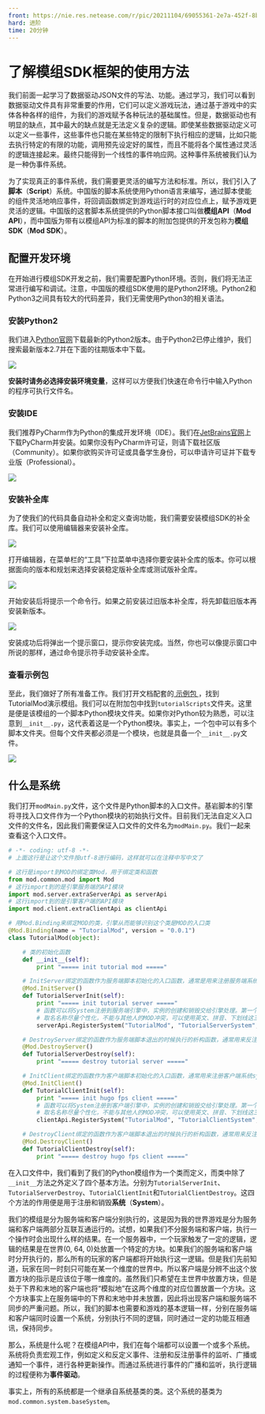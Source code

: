```yaml
---
front: https://nie.res.netease.com/r/pic/20211104/69055361-2e7a-452f-8b1a-f23e1262a03a.jpg
hard: 进阶
time: 20分钟
---
```


# 了解模组SDK框架的使用方法

我们前面一起学习了数据驱动JSON文件的写法、功能。通过学习，我们可以看到数据驱动文件具有非常重要的作用，它们可以定义游戏玩法，通过基于游戏中的实体各种各样的组件，为我们的游戏赋予各种玩法的基础属性。但是，数据驱动也有明显的缺点，其中最大的缺点就是无法定义复杂的逻辑。即使某些数据驱动定义可以定义一些事件，这些事件也只能在某些特定的限制下执行相应的逻辑，比如只能去执行特定的有限的功能，调用预先设定好的属性，而且不能将各个属性通过灵活的逻辑连接起来。最终只能得到一个线性的事件响应网。这种事件系统被我们认为是一种伪事件系统。

为了实现真正的事件系统，我们需要更灵活的编写方法和标准。所以，我们引入了**脚本**（**Script**）系统。中国版的脚本系统使用Python语言来编写，通过脚本使能的组件灵活地响应事件，将回调函数绑定到游戏运行时的对应位点上，赋予游戏更灵活的逻辑。中国版的这套脚本系统提供的Python脚本接口叫做**模组API**（**Mod API**），而中国版为带有以模组API为标准的脚本的附加包提供的开发包称为**模组SDK**（**Mod SDK**）。

## 配置开发环境

在开始进行模组SDK开发之前，我们需要配置Python环境。否则，我们将无法正常进行编写和调试。注意，中国版的模组SDK使用的是Python2环境。Python2和Python3之间具有较大的代码差异，我们无需使用Python3的相关语法。

### 安装Python2

我们进入[Python官网](https://www.python.org/downloads/)下载最新的Python2版本。由于Python2已停止维护，我们搜索最新版本2.7并在下面的往期版本中下载。

![](./images/11.1_download_python.png)

**安装时请务必选择安装环境变量**，这样可以方便我们快速在命令行中输入Python的程序可执行文件名。

### 安装IDE

我们推荐PyCharm作为Python的集成开发环境（IDE）。我们在[JetBrains官网](https://www.jetbrains.com/pycharm/download/)上下载PyCharm并安装。如果你没有PyCharm许可证，则请下载社区版（Community）。如果你欲购买许可证或具备学生身份，可以申请许可证并下载专业版（Professional）。

![](./images/11.1_install_pycharm.png)

### 安装补全库

为了使我们的代码具备自动补全和定义查询功能，我们需要安装模组SDK的补全库。我们可以使用编辑器来安装补全库。

![](./images/11.1_install_lib.png)

打开编辑器，在菜单栏的“工具”下拉菜单中选择你要安装补全库的版本。你可以根据面向的版本和规划来选择安装稳定版补全库或测试版补全库。

![](./images/11.1_cmd_line.png)

开始安装后将提示一个命令行。如果之前安装过旧版本补全库，将先卸载旧版本再安装新版本。

![](./images/11.1_install_successfully.png)

安装成功后将弹出一个提示窗口，提示你安装完成。当然，你也可以像提示窗口中所说的那样，通过命令提示符手动安装补全库。

### 查看示例包

至此，我们做好了所有准备工作。我们打开文档配套的<a href="../../../mcguide/20-玩法开发/13-模组SDK编程/60-Demo示例.html" rel="noopenner"> 示例包 </a>，找到TutorialMod演示模组。我们可以在附加包中找到`tutorialScripts`文件夹。这里是便是该模组的一个脚本Python模块文件夹。如果你对Python较为熟悉，可以注意到`__init__.py`，这代表着这是一个Python模块。事实上，一个包中可以有多个脚本文件夹。但每个文件夹都必须是一个模块，也就是具备一个`__init__.py`文件。

![](./images/11.1_open_demo.png)

## 什么是系统

我们打开`modMain.py`文件，这个文件是Python脚本的入口文件。基岩脚本的引擎将寻找入口文件作为一个Python模块的初始执行文件。目前我们无法自定义入口文件的文件名，因此我们需要保证入口文件的文件名为`modMain.py`。我们一起来查看这个入口文件。

```python
# -*- coding: utf-8 -*-
# 上面这行是让这个文件按utf-8进行编码，这样就可以在注释中写中文了

# 这行是import到MOD的绑定类Mod，用于绑定类和函数
from mod.common.mod import Mod
# 这行import到的是引擎服务端的API模块
import mod.server.extraServerApi as serverApi
# 这行import到的是引擎客户端的API模块
import mod.client.extraClientApi as clientApi

# 用Mod.Binding来绑定MOD的类，引擎从而能够识别这个类是MOD的入口类
@Mod.Binding(name = "TutorialMod", version = "0.0.1")
class TutorialMod(object):

    # 类的初始化函数
    def __init__(self):
        print "===== init tutorial mod ====="

    # InitServer绑定的函数作为服务端脚本初始化的入口函数，通常是用来注册服务端系统system和组件component
    @Mod.InitServer()
    def TutorialServerInit(self):
        print "===== init tutorial server ====="
        # 函数可以将System注册到服务端引擎中，实例的创建和销毁交给引擎处理。第一个参数是MOD名称，第二个是System名称，第三个是自定义MOD System类的路径
        # 取名名称尽量个性化，不能与其他人的MOD冲突，可以使用英文、拼音、下划线这三种。
        serverApi.RegisterSystem("TutorialMod", "TutorialServerSystem", "tutorialScripts.tutorialServerSystem.TutorialServerSystem")

    # DestroyServer绑定的函数作为服务端脚本退出的时候执行的析构函数，通常用来反注册一些内容,可为空
    @Mod.DestroyServer()
    def TutorialServerDestroy(self):
        print "===== destroy tutorial server ====="

    # InitClient绑定的函数作为客户端脚本初始化的入口函数，通常用来注册客户端系统system和组件component
    @Mod.InitClient()
    def TutorialClientInit(self):
        print "===== init hugo fps client ====="
        # 函数可以将System注册到客户端引擎中，实例的创建和销毁交给引擎处理。第一个参数是MOD名称，第二个是System名称，第三个是自定义MOD System类的路径
        # 取名名称尽量个性化，不能与其他人的MOD冲突，可以使用英文、拼音、下划线这三种。
        clientApi.RegisterSystem("TutorialMod", "TutorialClientSystem", "tutorialScripts.tutorialClientSystem.TutorialClientSystem")

    # DestroyClient绑定的函数作为客户端脚本退出的时候执行的析构函数，通常用来反注册一些内容,可为空
    @Mod.DestroyClient()
    def TutorialClientDestroy(self):
        print "===== destroy hugo fps client ====="

```

在入口文件中，我们看到了我们的Python模组作为一个类而定义，而类中除了`__init__`方法之外定义了四个基本方法。分别为`TutorialServerInit`、`TutorialServerDestroy`、`TutorialClientInit`和`TutorialClientDestroy`。这四个方法的作用便是用于注册和销毁**系统**（**System**）。

我们的模组是分为服务端和客户端分别执行的，这是因为我的世界游戏是分为服务端和客户端两部分互联互通运行的。试想，如果我们不分服务端和客户端，执行一个操作时会出现什么样的结果。在一个服务器中，一个玩家触发了一定的逻辑，逻辑的结果是在世界(0, 64, 0)处放置一个特定的方块。如果我们的服务端和客户端时分开执行的，那么所有的玩家的客户端都将开始执行这一逻辑。但是我们先前知道，玩家在同一时刻只可能在某一个维度的世界中。所以客户端是分辨不出这个放置方块的指示是应该位于哪一维度的。虽然我们只希望在主世界中放置方块，但是处于下界和末地的客户端也将“模拟地”在这两个维度的对应位置放置一个方块。这个方块事实上在服务端中的下界和末地中并未放置，因此将出现客户端和服务端不同步的严重问题。所以，我们的脚本也需要和游戏的基本逻辑一样，分别在服务端和客户端同时设置一个系统，分别执行不同的逻辑，同时通过一定的功能互相通讯，保持同步。

那么，系统是什么呢？在模组API中，我们在每个端都可以设置一个或多个系统。系统将负责宏观工作，例如定义和反定义事件、注册和反注册事件的监听、广播或通知一个事件，进行各种更新操作。而通过系统进行事件的广播和监听，执行逻辑的过程便称为**事件驱动**。

事实上，所有的系统都是一个继承自系统基类的类。这个系统的基类为`mod.common.system.baseSystem`。
